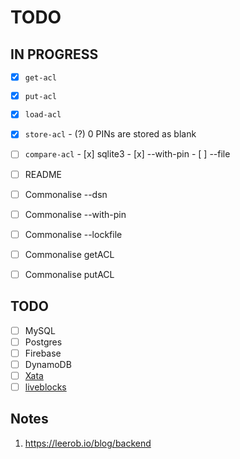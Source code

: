 # TODO

## IN PROGRESS

- [x] `get-acl`
- [x] `put-acl`
- [x] `load-acl`
- [x] `store-acl`
      - (?) 0 PINs are stored as blank

- [ ] `compare-acl`
      - [x] sqlite3
      - [x] --with-pin
      - [ ] --file

- [ ] README
- [ ] Commonalise --dsn
- [ ] Commonalise --with-pin
- [ ] Commonalise --lockfile
- [ ] Commonalise getACL
- [ ] Commonalise putACL


## TODO

- [ ] MySQL
- [ ] Postgres
- [ ] Firebase
- [ ] DynamoDB
- [ ] [Xata](https://xata.io)
- [ ] [liveblocks](https://liveblocks.io)

## Notes

1. https://leerob.io/blog/backend